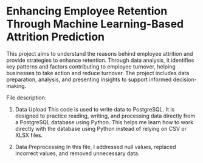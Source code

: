 # Enhancing Employee Retention Through Machine Learning-Based Attrition Prediction

This project aims to understand the reasons behind employee attrition and provide strategies to enhance retention. Through data analysis, it identifies key patterns and factors contributing to employee turnover, helping businesses to take action and reduce turnover. The project includes data preparation, analysis, and presenting insights to support informed decision-making.

File description:
1. Data Upload
This code is used to write data to PostgreSQL. It is designed to practice reading, writing, and processing data directly from a PostgreSQL database using Python. This helps me learn how to work directly with the database using Python instead of relying on CSV or XLSX files.

2. Data Preprocessing
In this file, I addressed null values, replaced incorrect values, and removed unnecessary data.






